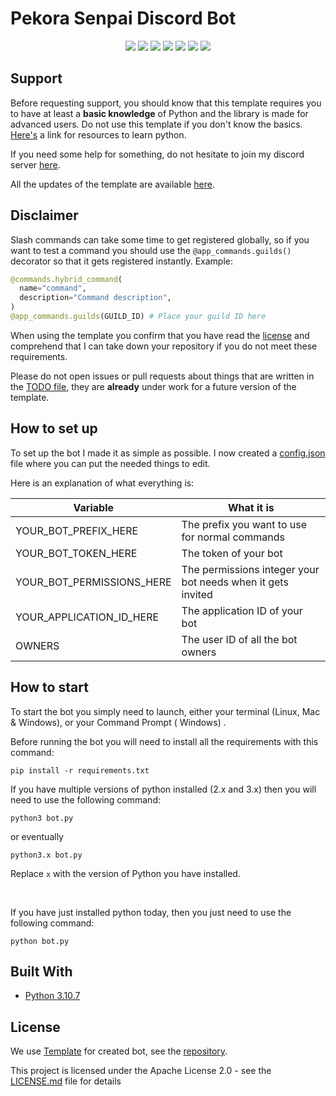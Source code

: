 # Pekora Senpai Discord Bot

<p align="center">
  <a href="//discord.gg/xUy6gR2n"><img src="https://img.shields.io/discord/739934735387721768?logo=discord"></a>
  <a href="//github.com/miftahfauzanid/pekora-senpai/releases"><img src="https://img.shields.io/github/v/release/kkrypt0nn/Python-Discord-Bot-Template"></a>
  <a href="//github.com/miftahfauzanid/pekora-senpai/commits/main"><img src="https://img.shields.io/github/last-commit/miftahfauzanid/pekora-senpai"></a>
  <a href="//github.com/miftahfauzanid/pekora-senpai/releases"><img src="https://img.shields.io/github/downloads/miftahfauzanid/pekora-senpai/total"></a>
  <a href="//github.com/miftahfauzanid/pekora-senpai/blob/main/LICENSE.md"><img src="https://img.shields.io/github/license/miftahfauzanid/pekora-senpai"></a>
  <a href="//github.com/miftahfauzanid/pekora-senpai"><img src="https://img.shields.io/github/languages/code-size/miftahfauzanid/pekora-senpai"></a>
  <a href="//github.com/miftahfauzanid/pekora-senpai/issues"><img src="https://img.shields.io/github/issues-raw/miftahfauzanid/pekora-senpai"></a>
</p>

## Support

Before requesting support, you should know that this template requires you to have at least a **basic knowledge** of
Python and the library is made for advanced users. Do not use this template if you don't know the
basics. [Here's](https://pythondiscord.com/pages/resources) a link for resources to learn python.

If you need some help for something, do not hesitate to join my discord server [here](https://discord.gg/xUy6gR2n).

All the updates of the template are available [here](UPDATES.md).

## Disclaimer

Slash commands can take some time to get registered globally, so if you want to test a command you should use
the `@app_commands.guilds()` decorator so that it gets registered instantly. Example:

```py
@commands.hybrid_command(
  name="command",
  description="Command description",
)
@app_commands.guilds(GUILD_ID) # Place your guild ID here
```

When using the template you confirm that you have read the [license](LICENSE.md) and comprehend that I can take down
your repository if you do not meet these requirements.

Please do not open issues or pull requests about things that are written in the [TODO file](TODO.md), they are **already** under work for a future version of the template.


## How to set up

To set up the bot I made it as simple as possible. I now created a [config.json](config.json) file where you can put the
needed things to edit.

Here is an explanation of what everything is:

| Variable                  | What it is                                                            |
| ------------------------- | ----------------------------------------------------------------------|
| YOUR_BOT_PREFIX_HERE      | The prefix you want to use for normal commands                        |
| YOUR_BOT_TOKEN_HERE       | The token of your bot                                                 |
| YOUR_BOT_PERMISSIONS_HERE | The permissions integer your bot needs when it gets invited           |
| YOUR_APPLICATION_ID_HERE  | The application ID of your bot                                        |
| OWNERS                    | The user ID of all the bot owners                                     |


## How to start

To start the bot you simply need to launch, either your terminal (Linux, Mac & Windows), or your Command Prompt (
Windows)
.

Before running the bot you will need to install all the requirements with this command:

```
pip install -r requirements.txt
```

If you have multiple versions of python installed (2.x and 3.x) then you will need to use the following command:

```
python3 bot.py
```

or eventually

```
python3.x bot.py
```
Replace `x` with the version of Python you have installed.

<br>

If you have just installed python today, then you just need to use the following command:

```
python bot.py
```


## Built With

* [Python 3.10.7](https://www.python.org/)

## License

We use [Template](#) for created bot, see
the [repository](https://github.com/kkrypt0nn/Python-Discord-Bot-Template).

This project is licensed under the Apache License 2.0 - see the [LICENSE.md](LICENSE.md) file for details
